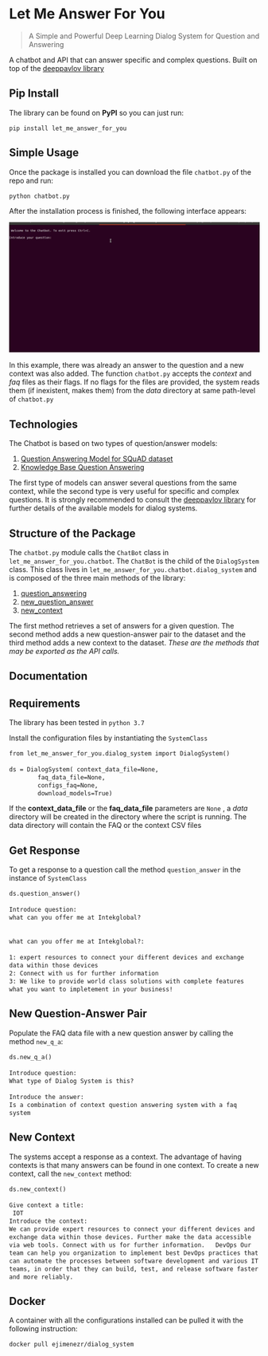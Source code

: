 # Let Me Answer For You
> A Simple and Powerful Deep Learning Dialog System for Question and Answering 


A chatbot and API that can answer specific and complex questions. Built on top of the  [deeppavlov library](https://deeppavlov.ai/) 

## Pip Install

The library can be found on **PyPI** so you can just run:
```
pip install let_me_answer_for_you
```

## Simple Usage

Once the package is installed you can download the file `chatbot.py` of the repo and run: 

```
python chatbot.py
```

After the installation process is finished,  the following interface appears:

<img alt="Exporting from nbdev" width="1000" caption="Example using Contexts" src="nbs/images/spacex_chatbot_2.gif">

In this example, there was already an answer to the question and a new context was also added. The function `chatbot.py` accepts the *context* and *faq* files as their flags. If no flags for the files are provided, the system reads them (if inexistent, makes them) from the *data* directory at same path-level of `chatbot.py`

## Technologies

The Chatbot is based on two types of question/answer models:  

  1.   [Question Answering Model for SQuAD dataset](http://docs.deeppavlov.ai/en/master/features/models/squad.html)  
  2.   [Knowledge Base Question Answering](http://docs.deeppavlov.ai/en/master/features/models/kbqa.html)

The first type of models can answer several questions from the same context, while the second type is very useful for specific and complex questions.
It is strongly recommended to consult the [deeppavlov library](https://deeppavlov.ai/)  for further details of the available models for dialog systems.

## Structure of the  Package

The `chatbot.py` module calls the `ChatBot` class in `let_me_answer_for_you.chatbot`. The `ChatBot` is the child of the `DialogSystem` class. This class lives in `let_me_answer_for_you.chatbot.dialog_system` and is composed of the  three main methods of the library:  

  1. [question_answering](/let_me_answer_for_you/dialog_system#DialogSystem.question_answer)
  2. [new_question_answer](/let_me_answer_for_you/dialog_system#DialogSystem.new_question_answer)
  3. [new_context](/let_me_answer_for_you/dialog_system#DialogSystem.new_context)

The first method retrieves a set of answers for a given question. The second method adds a new question-answer pair to the dataset and the third method adds a new context to the dataset. _These are the methods that may be exported as the API calls._

## Documentation 

## Requirements

The library has been tested in `python 3.7`

Install the configuration files by instantiating the `SystemClass` 

```
from let_me_answer_for_you.dialog_system import DialogSystem()

ds = DialogSystem( context_data_file=None,
        faq_data_file=None,
        configs_faq=None,
        download_models=True)
```

If the **context_data_file** or the **faq_data_file** parameters are  `None` , a *data* directory will be created in the directory where the script is running. The data directory will contain the FAQ or the context CSV files

## Get Response

To get a response to a question call the method `question_answer` in the instance of  `SystemClass`


```
ds.question_answer()

Introduce question:
what can you offer me at Intekglobal?


what can you offer me at Intekglobal?:

1: expert resources to connect your different devices and exchange data within those devices
2: Connect with us for further information
3: We like to provide world class solutions with complete features what you want to impletement in your business!
```

## New Question-Answer Pair

Populate the FAQ data file with a new question answer by calling the method `new_q_a`:

```
ds.new_q_a()

Introduce question:
What type of Dialog System is this?

Introduce the answer:
Is a combination of context question answering system with a faq system
```

## New Context

The systems accept a response as a context. The advantage of having contexts is that many answers can be found in one context. To create a new context, call the `new_context` method:

```
ds.new_context()

Give context a title:
 IOT
Introduce the context:
We can provide expert resources to connect your different devices and exchange data within those devices. Further make the data accessible via web tools. Connect with us for further information.   DevOps Our team can help you organization to implement best DevOps practices that can automate the processes between software development and various IT teams, in order that they can build, test, and release software faster and more reliably.
```

## Docker

A container with all the configurations installed can be pulled it with the following instruction:

```
docker pull ejimenezr/dialog_system
```
